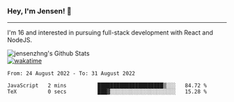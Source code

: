 ### Hey, I'm Jensen! 👋

---

I'm 16 and interested in pursuing full-stack development with React and NodeJS.

![jensenzhng's Github Stats](https://github-readme-stats.vercel.app/api?username=jensenzhng&theme=dark&show_icons=true&count_private=true)
<br />
[![wakatime](https://wakatime.com/badge/user/cbfc263d-3611-4e36-8278-8fad45fe3f62.svg)](https://wakatime.com/@cbfc263d-3611-4e36-8278-8fad45fe3f62)

<!--START_SECTION:waka-->

```text
From: 24 August 2022 - To: 31 August 2022

JavaScript   2 mins          █████████████████████▒░░░   84.72 %
TeX          0 secs          ███▓░░░░░░░░░░░░░░░░░░░░░   15.28 %
```

<!--END_SECTION:waka-->
